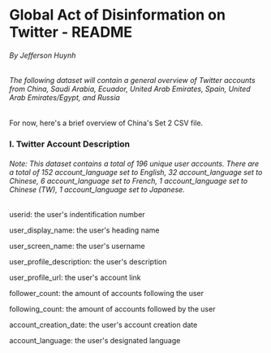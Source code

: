#  Global Act of Disinformation on Twitter - README
###### By Jefferson Huynh

###### The following dataset will contain a general overview of Twitter accounts from China, Saudi Arabia, Ecuador, United Arab Emirates, Spain, United Arab Emirates/Egypt, and Russia

For now, here's a brief overview of China's Set 2 CSV file.


### I. Twitter Account  Description

###### Note: This dataset contains a total of 196 unique user accounts. There are a total of 152 account_language set to English, 32 account_language set to Chinese, 6 account_language set to French, 1 account_language set to Chinese (TW), 1 account_language set to Japanese.




userid: the user's indentification number

user_display_name: the user's heading name

user_screen_name: the user's username

user_profile_description: the user's description

user_profile_url: the user's account link

follower_count: the amount of accounts following the user

following_count: the amount of accounts followed by the user

account_creation_date: the user's account creation date

account_language: the user's designated language

